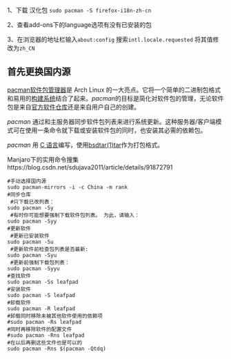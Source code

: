 1、下载 汉化包
`sudo pacman -S firefox-i18n-zh-cn`

2、查看add-ons下的language选项有没有已安装的包

3、在浏览器的地址栏输入`about:config` 搜索`intl.locale.requested` 将其值修改为`zh_CN`



## 首先更换国内源

[pacman](https://archlinux.org/pacman/)[软件包管理器](https://en.wikipedia.org/wiki/Package_management_system)是 Arch Linux 的一大亮点。它将一个简单的二进制包格式和易用的[构建系统](https://wiki.archlinux.org/index.php/Arch_Build_System_(简体中文))结合了起来。*pacman*的目标是简化对软件包的管理，无论软件包是来自[官方软件仓库](https://wiki.archlinux.org/index.php/Official_repositories_(简体中文))还是来自用户自己的创建。

*pacman* 通过和主服务器同步软件包列表来进行系统更新。这种服务器/客户端模式可在使用一条命令就下载或安装软件包的同时，也安装其必需的依赖包。

*pacman* 用 [C 语言](https://wiki.archlinux.org/index.php/C_(简体中文))编写，使用[bsdtar(1)](https://jlk.fjfi.cvut.cz/arch/manpages/man/bsdtar.1)[tar](https://en.wikipedia.org/wiki/tar_(computing))作为打包格式。

Manjaro下的实用命令搜集https://blog.csdn.net/sdujava2011/article/details/91872791

```shell
#手动选择国内源
sudo pacman-mirrors -i -c China -m rank   
#同步仓库
 #只下载已改列表：
sudo pacman -Sy
 #有时你可能想要强制下载软件包列表。 为此，请输入：
sudo pacman -Syy
#更新软件
 #更新已安装软件
sudo pacman -Su
 #更新软件前检查包列表是否最新:
sudo pacman -Syu
 #更新前强制下载包列表：
sudo pacman -Syyu
#查找软件
sudo pacman -Ss leafpad
#安装软件
sudo pacman -S leafpad
#卸载软件
sudo pacman -R leafpad
#卸载同时移除未被其他软件使用的依赖项
#sudo pacman -Rs leafpad
#同时再移除软件的配置文件
#sudo pacman -Rns leafpad
#在以后再删这些文件也是可以的
sudo pacman -Rns $(pacman -Qtdq)

```